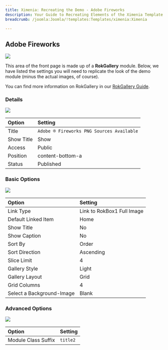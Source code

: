 ```yaml
---
title: Ximenia: Recreating the Demo - Adobe Fireworks
description: Your Guide to Recreating Elements of the Ximenia Template for Joomla
breadcrumb: /joomla:Joomla/!templates:Templates/ximenia:Ximenia

---
```


Adobe Fireworks
----
![][demo]

This area of the front page is made up of a **RokGallery** module. Below, we have listed the settings you will need to replicate the look of the demo module (minus the actual images, of course).

You can find more information on RokGallery in our [RokGallery Guide][rokgallery].

### Details
![][demo2]

| Option     | Setting                                   |  
| :--------- | :---------------------------------------- |  
| Title      | `Adobe ® Fireworks PNG Sources Available` |  
| Show Title | Show                                      |  
| Access     | Public                                    |  
| Position   | content-bottom-a                          |  
| Status     | Published                                 |  

### Basic Options
![][demo3]

| Option                    | Setting                    |  
| :------------------------ | :------------------------- |  
| Link Type                 | Link to RokBox1 Full Image |  
| Default Linked Item       | Home                       |  
| Show Title                | No                         |  
| Show Caption              | No                         |  
| Sort By                   | Order                      |  
| Sort Direction            | Ascending                  |  
| Slice Limit               | 4                          |  
| Gallery Style             | Light                      |  
| Gallery Layout            | Grid                       |  
| Grid Columns              | 4                          |  
| Select a Background-Image | Blank                      |  

### Advanced Options
![][demo4]

| Option              | Setting  |  
| :------------------ | :------- |  
| Module Class Suffix | `title2` |  

[demo]: assets/demo_8.jpeg
[demo2]: assets/adobe_1.jpeg
[demo3]: assets/adobe_2.jpeg
[demo4]: assets/adobe_3.jpeg
[demo5]: assets/adobe_4.jpeg
[rokgallery]: ../../extensions/rokgallery